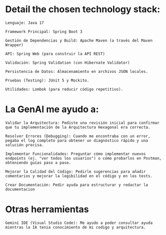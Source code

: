 # Detail the chosen technology stack:

    Lenguaje: Java 17

    Framework Principal: Spring Boot 3

    Gestión de Dependencias y Build: Apache Maven (a través del Maven Wrapper)

    API: Spring Web (para construir la API REST)

    Validación: Spring Validation (con Hibernate Validator)

    Persistencia de Datos: Almacenamiento en archivos JSON locales.

    Pruebas (Testing): JUnit 5 y Mockito.

    Utilidades: Lombok (para reducir código repetitivo).

# La GenAI me ayudo a:

    Validar la Arquitectura: Pediste una revisión inicial para confirmar que tu implementación de la Arquitectura Hexagonal era correcta.

    Resolver Errores (Debugging): Cuando me encontraba con un error, pegaba el log completo para obtener un diagnóstico rápido y una solución precisa.

    Implementar Funcionalidades: Preguntar cómo implementar nuevos endpoints (ej. "ver todos los usuarios") o cómo probarlos en Postman, obteniendo guías paso a paso.

    Mejorar la Calidad del Código: Pedirle sugerencias para añadir comentarios y mejorar la legibilidad en el código y en los tests.

    Crear Documentación: Pedir ayuda para estructurar y redactar la documentacion

# Otras herramientas

    Gemini IDE (Visual Studio Code): Me ayudo a poder consultar ayuda mientras la IA tenia conocimiento de mi codigo y arquitectura.